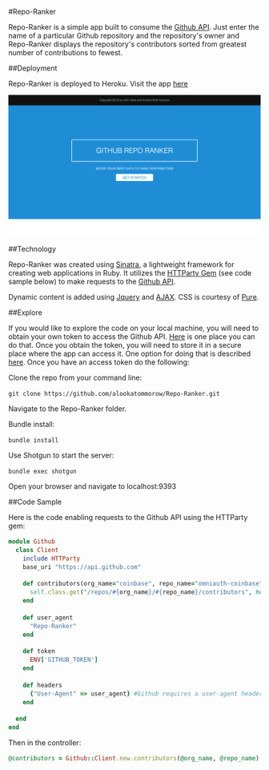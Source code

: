 #Repo-Ranker

Repo-Ranker is a simple app built to consume the [Github API](https://developer.github.com/v3/). Just enter the name of a particular Github repository and the repository's owner and Repo-Ranker displays the repository's contributors sorted from greatest number of contributions to fewest.

##Deployment

Repo-Ranker is deployed to Heroku. Visit the app [here](https://github-repo-ranker.herokuapp.com/)

![Screenshot](https://github.com/alookatommorow/Repo-Ranker/blob/master/public/reporanker2.png)

##Technology

Repo-Ranker was created using [Sinatra](http://www.sinatrarb.com/), a lightweight framework for creating web applications in Ruby. It utilizes the [HTTParty Gem](https://github.com/jnunemaker/httparty) (see code sample below) to make requests to the [Github API](https://developer.github.com/v3/).

Dynamic content is added using [Jquery](https://jquery.com/) and [AJAX](http://api.jquery.com/jquery.ajax/). CSS is courtesy of [Pure](http://purecss.io/).

##Explore

If you would like to explore the code on your local machine, you will need to obtain your own token to access the Github API.  [Here](https://github.com/blog/1509-personal-api-tokens) is one place you can do that. Once you obtain the token, you will need to store it in a secure place where the app can access it. One option for doing that is described [here](https://github.com/bkeepers/dotenv).  Once you have an access token do the following:

Clone the repo from your command line:

`git clone https://github.com/alookatommorow/Repo-Ranker.git`

Navigate to the Repo-Ranker folder.

Bundle install:

`bundle install`

Use Shotgun to start the server:

`bundle exec shotgun`

Open your browser and navigate to localhost:9393

##Code Sample

Here is the code enabling requests to the Github API using the HTTParty gem:

```ruby
module Github
  class Client
    include HTTParty
    base_uri "https://api.github.com"

    def contributors(org_name="coinbase", repo_name="omniauth-coinbase")
      self.class.get("/repos/#{org_name}/#{repo_name}/contributors", headers: headers, query: { access_token: token})
    end

    def user_agent
      "Repo-Ranker"
    end

    def token
      ENV['GITHUB_TOKEN']
    end

    def headers
      {"User-Agent" => user_agent} #Github requires a user-agent header to make requests
    end

  end
end
```

Then in the controller:

```ruby
@contributors = Github::Client.new.contributors(@org_name, @repo_name)
```